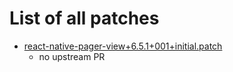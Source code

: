 # List of all patches

- [react-native-pager-view+6.5.1+001+initial.patch](react-native-pager-view+6.5.1+001+initial.patch)
    - no upstream PR
